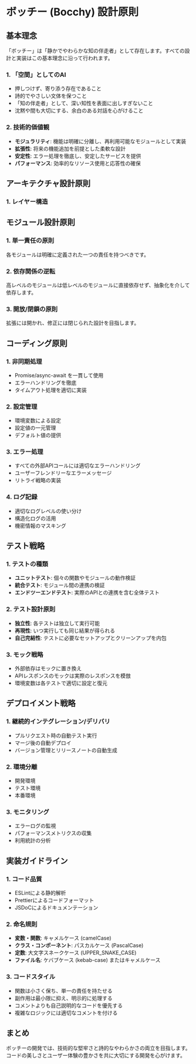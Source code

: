 # ボッチー (Bocchy) 設計原則

## 基本理念

「ボッチー」は「静かでやわらかな知の伴走者」として存在します。すべての設計と実装はこの基本理念に沿って行われます。

### 1. 「空間」としてのAI

- 押しつけず、寄り添う存在であること
- 詩的でやさしい文体を保つこと
- 「知の伴走者」として、深い知性を表面に出しすぎないこと
- 沈黙や間も大切にする、余白のある対話を心がけること

### 2. 技術的価値観

- **モジュラリティ**: 機能は明確に分離し、再利用可能なモジュールとして実装
- **拡張性**: 将来の機能追加を前提とした柔軟な設計
- **安定性**: エラー処理を徹底し、安定したサービスを提供
- **パフォーマンス**: 効率的なリソース使用と応答性の確保

## アーキテクチャ設計原則

### 1. レイヤー構造 

## モジュール設計原則

### 1. 単一責任の原則
各モジュールは明確に定義された一つの責任を持つべきです。

### 2. 依存関係の逆転
高レベルのモジュールは低レベルのモジュールに直接依存せず、抽象化を介して依存します。

### 3. 開放/閉鎖の原則
拡張には開かれ、修正には閉じられた設計を目指します。

## コーディング原則

### 1. 非同期処理
- Promise/async-await を一貫して使用
- エラーハンドリングを徹底
- タイムアウト処理を適切に実装

### 2. 設定管理
- 環境変数による設定
- 設定値の一元管理
- デフォルト値の提供

### 3. エラー処理
- すべての外部APIコールには適切なエラーハンドリング
- ユーザーフレンドリーなエラーメッセージ
- リトライ戦略の実装

### 4. ログ記録
- 適切なログレベルの使い分け
- 構造化ログの活用
- 機密情報のマスキング

## テスト戦略

### 1. テストの種類

- **ユニットテスト**: 個々の関数やモジュールの動作検証
- **統合テスト**: モジュール間の連携の検証
- **エンドツーエンドテスト**: 実際のAPIとの連携を含む全体テスト

### 2. テスト設計原則

- **独立性**: 各テストは独立して実行可能
- **再現性**: いつ実行しても同じ結果が得られる
- **自己完結性**: テストに必要なセットアップとクリーンアップを内包

### 3. モック戦略

- 外部依存はモックに置き換え
- APIレスポンスのモックは実際のレスポンスを模倣
- 環境変数は各テストで適切に設定と復元

## デプロイメント戦略

### 1. 継続的インテグレーション/デリバリ

- プルリクエスト時の自動テスト実行
- マージ後の自動デプロイ
- バージョン管理とリリースノートの自動生成

### 2. 環境分離

- 開発環境
- テスト環境
- 本番環境

### 3. モニタリング

- エラーログの監視
- パフォーマンスメトリクスの収集
- 利用統計の分析

## 実装ガイドライン

### 1. コード品質

- ESLintによる静的解析
- Prettierによるコードフォーマット
- JSDoCによるドキュメンテーション

### 2. 命名規則

- **変数・関数**: キャメルケース (camelCase)
- **クラス・コンポーネント**: パスカルケース (PascalCase)
- **定数**: 大文字スネークケース (UPPER_SNAKE_CASE)
- **ファイル名**: ケバブケース (kebab-case) またはキャメルケース

### 3. コードスタイル

- 関数は小さく保ち、単一の責任を持たせる
- 副作用は最小限に抑え、明示的に処理する
- コメントよりも自己説明的なコードを優先する
- 複雑なロジックには適切なコメントを付ける

## まとめ

ボッチーの開発では、技術的な堅牢さと詩的なやわらかさの両立を目指します。コードの美しさとユーザー体験の豊かさを共に大切にする開発を心がけます。